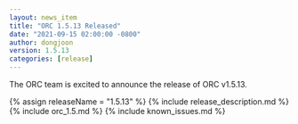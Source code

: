 ```yaml
---
layout: news_item
title: "ORC 1.5.13 Released"
date: "2021-09-15 02:00:00 -0800"
author: dongjoon
version: 1.5.13
categories: [release]
---
```


The ORC team is excited to announce the release of ORC v1.5.13.

{% assign releaseName = "1.5.13" %}
{% include release_description.md %}
{% include orc_1.5.md %}
{% include known_issues.md %}
